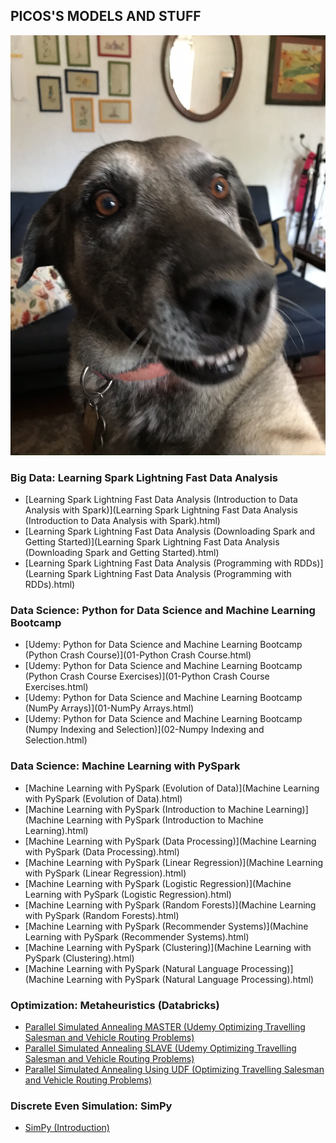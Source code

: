 ## PICOS'S MODELS AND STUFF

<p><img src="Picos.JPEG" alt="alt text"></p>

<!-- This is commented out... 

## Welcome to GitHub Pages

You can use the [editor on GitHub](https://github.com/Hernan77/Hernan77.github.io/edit/master/index.md) to maintain and preview the content for your website in Markdown files.

Whenever you commit to this repository, GitHub Pages will run [Jekyll](https://jekyllrb.com/) to rebuild the pages in your site, from the content in your Markdown files.

### Markdown

Markdown is a lightweight and easy-to-use syntax for styling your writing. It includes conventions for

```markdown
Syntax highlighted code block

# Header 1
## Header 2
### Header 3

- Bulleted
- List

1. Numbered
2. List

**Bold** and _Italic_ and `Code` text

[Link](url) and ![Image](src)
```
-->


### Big Data: Learning Spark Lightning Fast Data Analysis
- [Learning Spark Lightning Fast Data Analysis (Introduction to Data Analysis with Spark)](Learning Spark Lightning Fast Data Analysis (Introduction to Data Analysis with Spark).html)
- [Learning Spark Lightning Fast Data Analysis (Downloading Spark and Getting Started)](Learning Spark Lightning Fast Data Analysis (Downloading Spark and Getting Started).html)
- [Learning Spark Lightning Fast Data Analysis (Programming with RDDs)](Learning Spark Lightning Fast Data Analysis (Programming with RDDs).html)

### Data Science: Python for Data Science and Machine Learning Bootcamp
- [Udemy: Python for Data Science and Machine Learning Bootcamp (Python Crash Course)](01-Python Crash Course.html)
- [Udemy: Python for Data Science and Machine Learning Bootcamp (Python Crash Course Exercises)](01-Python Crash Course Exercises.html)
- [Udemy: Python for Data Science and Machine Learning Bootcamp (NumPy Arrays)](01-NumPy Arrays.html)
- [Udemy: Python for Data Science and Machine Learning Bootcamp (Numpy Indexing and Selection)](02-Numpy Indexing and Selection.html)

### Data Science: Machine Learning with PySpark
- [Machine Learning with PySpark (Evolution of Data)](Machine Learning with PySpark (Evolution of Data).html)
- [Machine Learning with PySpark (Introduction to Machine Learning)](Machine Learning with PySpark (Introduction to Machine Learning).html)
- [Machine Learning with PySpark (Data Processing)](Machine Learning with PySpark (Data Processing).html)
- [Machine Learning with PySpark (Linear Regression)](Machine Learning with PySpark (Linear Regression).html)
- [Machine Learning with PySpark (Logistic Regression)](Machine Learning with PySpark (Logistic Regression).html)
- [Machine Learning with PySpark (Random Forests)](Machine Learning with PySpark (Random Forests).html)
- [Machine Learning with PySpark (Recommender Systems)](Machine Learning with PySpark (Recommender Systems).html)
- [Machine Learning with PySpark (Clustering)](Machine Learning with PySpark (Clustering).html)
- [Machine Learning with PySpark (Natural Language Processing)](Machine Learning with PySpark (Natural Language Processing).html)

### Optimization: Metaheuristics (Databricks)
- [Parallel Simulated Annealing MASTER (Udemy Optimizing Travelling Salesman and Vehicle Routing Problems)](PARALLEL_SA_MASTER.html)
- [Parallel Simulated Annealing SLAVE (Udemy Optimizing Travelling Salesman and Vehicle Routing Problems)](PARALLEL_SA_SLAVE.html)
- [Parallel Simulated Annealing Using UDF (Optimizing Travelling Salesman and Vehicle Routing Problems)](PARALLEL_SIMULATED_ANNEALING_USING_UDF.html)

### Discrete Even Simulation: SimPy
- [SimPy (Introduction)](SimPy_Introduction.html)

<!-- This is  commented out... 
For more details see [GitHub Flavored Markdown](https://guides.github.com/features/mastering-markdown/).

### Jekyll Themes

Your Pages site will use the layout and styles from the Jekyll theme you have selected in your [repository settings](https://github.com/Hernan77/Hernan77.github.io/settings). The name of this theme is saved in the Jekyll `_config.yml` configuration file.

### Support or Contact

Having trouble with Pages? Check out our [documentation](https://help.github.com/categories/github-pages-basics/) or [contact support](https://github.com/contact) and we’ll help you sort it out.
-->

